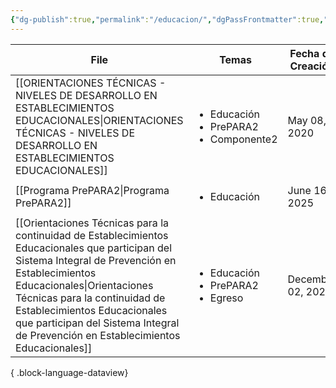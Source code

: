 ```yaml
---
{"dg-publish":true,"permalink":"/educacion/","dgPassFrontmatter":true,"noteIcon":"","created":"2025-06-16T12:50:51.519-04:00","updated":"2025-06-16T13:00:47.802-04:00"}
---
```



| File                                                                                                                                                                                                                                                                                                                                      | Temas                                                            | Fecha de Creación |
| ----------------------------------------------------------------------------------------------------------------------------------------------------------------------------------------------------------------------------------------------------------------------------------------------------------------------------------------- | ---------------------------------------------------------------- | ----------------- |
| [[ORIENTACIONES TÉCNICAS - NIVELES DE DESARROLLO EN ESTABLECIMIENTOS EDUCACIONALES\|ORIENTACIONES TÉCNICAS - NIVELES DE DESARROLLO EN ESTABLECIMIENTOS EDUCACIONALES]]                                                                                                                                                                 | <ul><li>Educación</li><li>PrePARA2</li><li>Componente2</li></ul> | May 08, 2020      |
| [[Programa PrePARA2\|Programa PrePARA2]]                                                                                                                                                                                                                                                                                               | <ul><li>Educación</li></ul>                                      | June 16, 2025     |
| [[Orientaciones Técnicas para la continuidad de Establecimientos Educacionales que participan del Sistema Integral de Prevención en Establecimientos Educacionales\|Orientaciones Técnicas para la continuidad de Establecimientos Educacionales que participan del Sistema Integral de Prevención en Establecimientos Educacionales]] | <ul><li>Educación</li><li>PrePARA2</li><li>Egreso</li></ul>      | December 02, 2024 |

{ .block-language-dataview}

